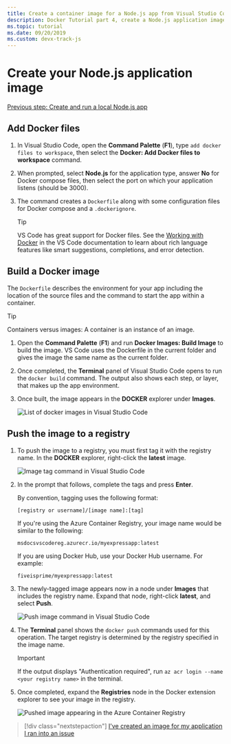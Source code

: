 ```yaml
---
title: Create a container image for a Node.js app from Visual Studio Code
description: Docker Tutorial part 4, create a Node.js application image
ms.topic: tutorial
ms.date: 09/20/2019
ms.custom: devx-track-js
---
```


# Create your Node.js application image

[Previous step: Create and run a local Node.js app](tutorial-vscode-docker-node-03.md)

## Add Docker files

1. In Visual Studio Code, open the **Command Palette** (**F1**), type `add docker files to workspace`, then select the **Docker: Add Docker files to workspace** command.

1. When prompted, select **Node.js** for the application type, answer **No** for Docker compose files, then select the port on which your application listens (should be 3000).

1. The command creates a `Dockerfile` along with some configuration files for Docker compose and a `.dockerignore`.

    > [!TIP]
    > VS Code has great support for Docker files. See the [Working with Docker](https://code.visualstudio.com/docs/azure/docker) in the VS Code documentation to learn about rich language features like smart suggestions, completions, and error detection.

## Build a Docker image

The `Dockerfile` describes the environment for your app including the location of the source files and the command to start the app within a container.

> [!TIP]
> Containers versus images: A container is an instance of an image.

1. Open the **Command Palette** (**F1**) and run **Docker Images: Build Image** to build the image. VS Code uses the Dockerfile in the current folder and gives the image the same name as the current folder.

1. Once completed, the **Terminal** panel of Visual Studio Code opens to run the `docker build` command. The output also shows each step, or layer, that makes up the app environment.

1. Once built, the image appears in the **DOCKER** explorer under **Images**.

    ![List of docker images in Visual Studio Code](media/deploy-containers/image-list.png)

## Push the image to a registry

1. To push the image to a registry, you must first tag it with the registry name. In the **DOCKER** explorer, right-click the **latest** image.

    ![Image tag command in Visual Studio Code](media/deploy-containers/tag-command.png)

1. In the prompt that follows, complete the tags and press **Enter**.

    By convention, tagging uses the following format:

    `[registry or username]/[image name]:[tag]`

    If you're using the Azure Container Registry, your image name would be similar to the following:

    `msdocsvscodereg.azurecr.io/myexpressapp:latest`

    If you are using Docker Hub, use your Docker Hub username. For example:

    `fiveisprime/myexpressapp:latest`

1. The newly-tagged image appears now in a node under **Images** that includes the registry name. Expand that node, right-click **latest**, and select **Push**.

    ![Push image command in Visual Studio Code](media/deploy-containers/push-command.png)

1. The **Terminal** panel shows the `docker push` commands used for this operation. The target registry is determined by the registry specified in the image name.

   > [!IMPORTANT]
   > If the output displays "Authentication required", run `az acr login --name <your registry name>` in the terminal.

1. Once completed, expand the **Registries** node in the Docker extension explorer to see your image in the registry.

    ![Pushed image appearing in the Azure Container Registry](media/deploy-containers/image-in-acr.png)

> [!div class="nextstepaction"]
> [I've created an image for my application](tutorial-vscode-docker-node-05.md) [I ran into an issue](https://www.research.net/r/PWZWZ52?tutorial=docker-extension&step=containerize-app)
